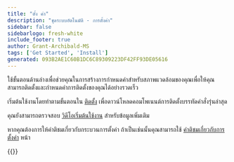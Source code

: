 ```yaml
---
title: "ตั้ง ค่า"
description: "ชุดระบบอัตโนมัติ - การตั้งค่า"
sidebar: false
sidebarlogo: fresh-white
include_footer: true
author: Grant-Archibald-MS
tags: ['Get Started', 'Install']
generated: 093B2AE1C60B1DC6C89309223DF42FF93DE05616
---
```


ใช้ขั้นตอนด้านล่างเพื่อช่วยคุณในการสร้างการกําหนดค่าสําหรับสภาพแวดล้อมของคุณเพื่อให้คุณสามารถติดตั้งและกําหนดค่าการติดตั้งของคุณได้อย่างรวดเร็ว

เริ่มต้นใช้งานโดยทําตามขั้นตอนใน <a href='/get-started/install' target='_blank'>ติดตั้ง</a> เพื่อดาวน์โหลดคอมโพเนนต์การติดตั้งบรรทัดคําสั่งรุ่นล่าสุด

คุณยังสามารถตรวจสอบ <a href='/get-started/videos' target='_blank'>วิดีโอเริ่มต้นใช้งาน</a> สําหรับข้อมูลเพิ่มเติม

หากคุณต้องการให้คําติชมเกี่ยวกับกระบวนการตั้งค่า ถ้าเป็นเช่นนั้นคุณสามารถใช้ [คําติชมเกี่ยวกับการตั้งค่า](/th/get-started/setup-feedback) หน้า 

{{<questions name="/content/th/get-started/setup.json" completed="โปรดทําตามขั้นตอนการตั้งค่าให้เสร็จสิ้น" showNavigationButtons=true locale="th">}}
